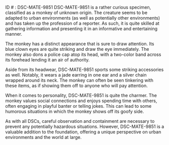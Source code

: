 ID # : DSC-MATE-9851
DSC-MATE-9851 is a rather curious specimen, classified as a monkey of unknown origin. The creature seems to be adapted to urban environments (as well as potentially other environments) and has taken up the profession of a reporter. As such, it is quite skilled at gathering information and presenting it in an informative and entertaining manner.

The monkey has a distinct appearance that is sure to draw attention. Its blue clown eyes are quite striking and draw the eye immediately. The monkey also dons a police cap atop its head, with a two-color band across its forehead lending it an air of authority.

Aside from its headwear, DSC-MATE-9851 sports some striking accessories as well. Notably, it wears a jade earring in one ear and a silver chain wrapped around its neck. The monkey can often be seen tinkering with these items, as if showing them off to anyone who will pay attention.

When it comes to personality, DSC-MATE-9851 is quite the charmer. The monkey values social connections and enjoys spending time with others, often engaging in playful banter or telling jokes. This can lead to some humorous situations in which the monkey shows off its goofy side.

As with all DSCs, careful observation and containment are necessary to prevent any potentially hazardous situations. However, DSC-MATE-9851 is a valuable addition to the foundation, offering a unique perspective on urban environments and the world at large.